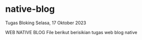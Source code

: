 # native-blog
Tugas Bloking Selasa, 17 Oktober 2023

WEB NATIVE BLOG
File berikut berisikian tugas web blog native
